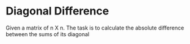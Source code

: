 # Diagonal Difference
Given a matrix of n X n. The task is to calculate the absolute difference between the sums of its diagonal